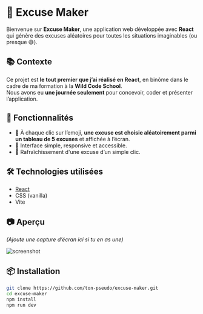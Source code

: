 # 🧠 Excuse Maker

Bienvenue sur **Excuse Maker**, une application web développée avec **React** qui génère des excuses aléatoires pour toutes les situations imaginables (ou presque 😅).

## 📚 Contexte

Ce projet est **le tout premier que j’ai réalisé en React**, en binôme dans le cadre de ma formation à la **Wild Code School**.  
Nous avons eu **une journée seulement** pour concevoir, coder et présenter l’application.

## 🚀 Fonctionnalités

- 🎲 À chaque clic sur l’emoji, **une excuse est choisie aléatoirement parmi un tableau de 5 excuses** et affichée à l’écran.
- 🎨 Interface simple, responsive et accessible.
- 🔄 Rafraîchissement d'une excuse d’un simple clic.

## 🛠️ Technologies utilisées

- [React](https://reactjs.org/)
- CSS (vanilla)
- Vite 

## 📷 Aperçu

*(Ajoute une capture d’écran ici si tu en as une)*

![screenshot](./screenshot.png)

## 📦 Installation

```bash
git clone https://github.com/ton-pseudo/excuse-maker.git
cd excuse-maker
npm install
npm run dev
